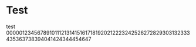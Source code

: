 # Test
test
000001234567891011121314151617181920212223242526272829303132333435363738394041424344454647